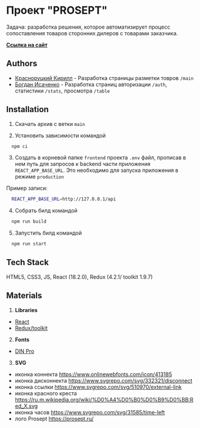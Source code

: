 
# Проект "PROSEPT"

Задача: разработка решения, которое автоматизирует процесс сопоставления товаров сторонних дилеров с товарами заказчика.

[**Ссылка на сайт**](https://prediction-service.ddns.net)




## Authors

- [Красноруцкий Кирилл](https://github.com/Red-Handed-Guy) - Разработка страницы разметки товров `/main`
- [Богдан Исаченко](https://github.com/Doctorian-Bogdan) - Разработка страниц авторизации `/auth`, статистики `/stats`, просмотра `/table`

## Installation

1) Скачать архив с ветки `main`

2) Установить зависимости командой 
```bash
  npm ci
```
3) Создать в корневой папке `frontend` проекта `.env` файл, прописав в нем путь для запросов к backend части приложения `REACT_APP_BASE_URL`. Это необходимо для запуска приложения в режиме `production`

Пример записи:
```bash
  REACT_APP_BASE_URL=http://127.0.0.1/api
```
4) Собрать билд командой 
```bash
  npm run build
```
5) Запустить билд командой
```bash
  npm run start
```
## Tech Stack

HTML5, CSS3, JS, React (18.2.0), Redux (4.2.1/ toolkit 1.9.7)





## Materials

1) **Libraries** 

- [React](https://react.dev/)
- [Redux/toolkit](https://redux.js.org/)

2) **Fonts**
- [DIN Pro](https://fonts-online.ru/fonts/din-pro/download)

3) **SVG**

- иконка коннекта https://www.onlinewebfonts.com/icon/413185
- иконка дисконнекта https://www.svgrepo.com/svg/332321/disconnect
- иконка ссылки https://www.svgrepo.com/svg/510970/external-link
- иконка красного креста https://ru.m.wikipedia.org/wiki/%D0%A4%D0%B0%D0%B9%D0%BB:Red_X.svg
- иконка часов https://www.svgrepo.com/svg/31585/time-left
- лого Prosept https://prosept.ru/

